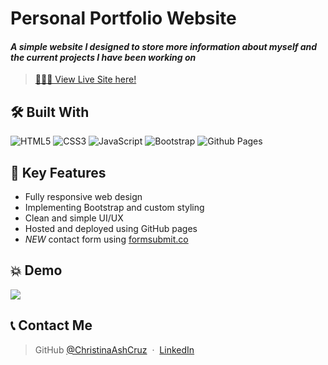 <h1>
  Personal Portfolio Website
</h1>

<h4><em>A simple website I designed to store more information about myself and the current projects I have been working on</em></h4>

> [👩🏻‍💻 View Live Site here!](http://christina-cruz.tech/)

## 🛠 Built With

![HTML5](https://img.shields.io/badge/html5-%23E34F26.svg?style=for-the-badge&logo=html5&logoColor=white)
![CSS3](https://img.shields.io/badge/css3-%231572B6.svg?style=for-the-badge&logo=css3&logoColor=white)
![JavaScript](https://img.shields.io/badge/javascript-%23323330.svg?style=for-the-badge&logo=javascript&logoColor=%23F7DF1E)
![Bootstrap](https://img.shields.io/badge/bootstrap-%238511FA.svg?style=for-the-badge&logo=bootstrap&logoColor=white)
![Github Pages](https://img.shields.io/badge/github%20pages-121013?style=for-the-badge&logo=github&logoColor=white)

## 🔑 Key Features

* Fully responsive web design
* Implementing Bootstrap and custom styling
* Clean and simple UI/UX
* Hosted and deployed using GitHub pages
* *NEW* contact form using [formsubmit.co](https://formsubmit.co/)

## 💥 Demo
<img src="https://github.com/ChristinaAshCruz/ChristinaAshCruz.github.io/assets/117312882/6962ce3e-7abf-4ede-a9d8-2012ea256431"/>

## 📞 Contact Me

> GitHub [@ChristinaAshCruz](https://github.com/ChristinaAshCruz) &nbsp;&middot;&nbsp;
> [LinkedIn](https://www.linkedin.com/in/christina-ashley-cruz/)
